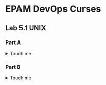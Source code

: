 # EPAM DevOps Curses
## Lab 5.1 UNIX
### Part A

<details><summary>Touch me</summary>
Look on me

![](t5.1.A.login.PNG)
![](t5.1.A.bashrc.ls.w.PNG)
![](t5.1.A.man.wc.passwd.PNG)

</details>

### Part B

<details><summary>Touch me</summary>
Look on me

![](t5.1.B.13.PNG)
![](t5.1.B.5.PNG)
![](t5.1.B.6.PNG)
![](t5.1.B.file.ls.rel.abs.pahtes.PNG)
![](t5.1.B.find_host.PNG)
![](t5.1.B.find_ss.less.PNG)
![](t5.1.B.locate.df.grep.tee.PNG)
![](t5.1.B.tree.root.PNG)

</details>

